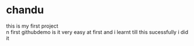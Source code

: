 # chandu
this is my first project
<br>
n first githubdemo
is it very easy at first
and i learnt till this sucessfully
i did it